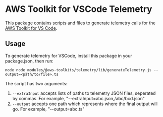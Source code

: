 # AWS Toolkit for VSCode Telemetry

This package contains scripts and files to generate telemetry calls for the [AWS Toolkit for VS Code](https://github.com/aws/aws-toolkit-vscode).

## Usage

To generate telemetry for VSCode, install this package in your package.json, then run:

`node node_modules/@aws-toolkits/telemetry/lib/generateTelemetry.js --output=<path/to/file>.ts`

The script has two arguments:

1. `--extraInput` accepts lists of paths to telemetry JSON files, seperated by commas. For example, "--extraInput=abc.json,/abc/bcd.json"
2. `--output` accepts one path which represents where the final output will go. For example, "--output=abc.ts"
